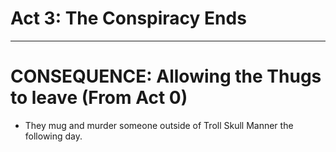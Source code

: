 # Act 3: The Conspiracy Ends

---

# CONSEQUENCE: Allowing the Thugs to leave (From Act 0)

* They mug and murder someone outside of Troll Skull Manner the following day.

